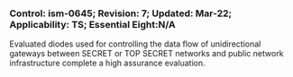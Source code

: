 ### Control: ism-0645; Revision: 7; Updated: Mar-22; Applicability: TS; Essential Eight:N/A
<p>Evaluated diodes used for controlling the data flow of unidirectional gateways between SECRET or TOP SECRET networks and public network infrastructure complete a high assurance evaluation.</p>